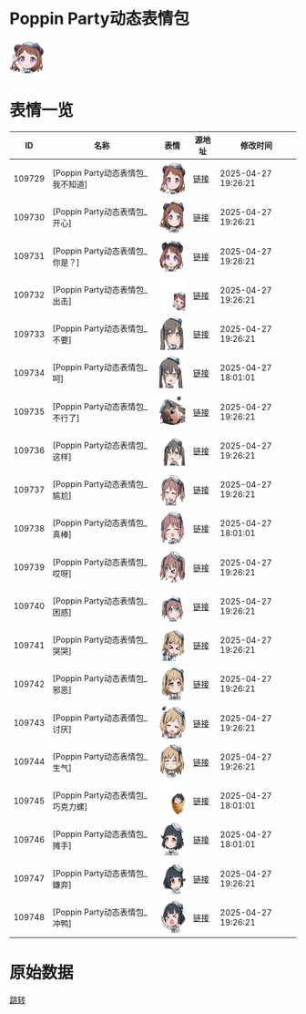 # Poppin Party动态表情包

<img src="./cover.png" height="60" alt="cover" />

# 表情一览

|ID|名称|表情|源地址|修改时间|
|----|----|----|----|----|
|109729|[Poppin Party动态表情包_我不知道]|<img src="./pic/109729_%5BPoppin Party动态表情包_我不知道%5D.gif" height="60" alt="我不知道"/>|[链接](https://i0.hdslb.com/bfs/garb/6c242ff4b9c07b756bcf453cdfd11cf9dbaf2e86.gif)|2025-04-27 19:26:21|
|109730|[Poppin Party动态表情包_开心]|<img src="./pic/109730_%5BPoppin Party动态表情包_开心%5D.gif" height="60" alt="开心"/>|[链接](https://i0.hdslb.com/bfs/garb/8c09fce17167b2be38517052cf09f2bffa0d5bac.gif)|2025-04-27 19:26:21|
|109731|[Poppin Party动态表情包_你是？]|<img src="./pic/109731_%5BPoppin Party动态表情包_你是？%5D.gif" height="60" alt="你是？"/>|[链接](https://i0.hdslb.com/bfs/garb/e232c35ba9edcfcd8d742f16502260251fd69141.gif)|2025-04-27 19:26:21|
|109732|[Poppin Party动态表情包_出击]|<img src="./pic/109732_%5BPoppin Party动态表情包_出击%5D.gif" height="60" alt="出击"/>|[链接](https://i0.hdslb.com/bfs/garb/25884e10d83fe8fb6ee81e1eb80c1b54b51d4785.gif)|2025-04-27 19:26:21|
|109733|[Poppin Party动态表情包_不要]|<img src="./pic/109733_%5BPoppin Party动态表情包_不要%5D.gif" height="60" alt="不要"/>|[链接](https://i0.hdslb.com/bfs/garb/aee9a5f3a0b5bb2e87b409fd22abbd3e58d6d8d3.gif)|2025-04-27 19:26:21|
|109734|[Poppin Party动态表情包_呵]|<img src="./pic/109734_%5BPoppin Party动态表情包_呵%5D.gif" height="60" alt="呵"/>|[链接](https://i0.hdslb.com/bfs/garb/695f61123486824183ec464583fa97f02a7221db.gif)|2025-04-27 18:01:01|
|109735|[Poppin Party动态表情包_不行了]|<img src="./pic/109735_%5BPoppin Party动态表情包_不行了%5D.gif" height="60" alt="不行了"/>|[链接](https://i0.hdslb.com/bfs/garb/e0bae4ca6bba2010a79a46b10090cb9e2deb4e36.gif)|2025-04-27 19:26:21|
|109736|[Poppin Party动态表情包_这样]|<img src="./pic/109736_%5BPoppin Party动态表情包_这样%5D.gif" height="60" alt="这样"/>|[链接](https://i0.hdslb.com/bfs/garb/c3c9b4bd106e46a8f542065536d9bdd0d5d1b756.gif)|2025-04-27 19:26:21|
|109737|[Poppin Party动态表情包_尴尬]|<img src="./pic/109737_%5BPoppin Party动态表情包_尴尬%5D.gif" height="60" alt="尴尬"/>|[链接](https://i0.hdslb.com/bfs/garb/cf548bc0720d381fa71c74da1e4eadf5f14d3d62.gif)|2025-04-27 19:26:21|
|109738|[Poppin Party动态表情包_真棒]|<img src="./pic/109738_%5BPoppin Party动态表情包_真棒%5D.gif" height="60" alt="真棒"/>|[链接](https://i0.hdslb.com/bfs/garb/e2ca82432873c73eef9cea887b3fe57138c6a715.gif)|2025-04-27 18:01:01|
|109739|[Poppin Party动态表情包_哎呀]|<img src="./pic/109739_%5BPoppin Party动态表情包_哎呀%5D.gif" height="60" alt="哎呀"/>|[链接](https://i0.hdslb.com/bfs/garb/2db577e2cfa4a4e7e90968e144a7368a1fdbc277.gif)|2025-04-27 19:26:21|
|109740|[Poppin Party动态表情包_困惑]|<img src="./pic/109740_%5BPoppin Party动态表情包_困惑%5D.gif" height="60" alt="困惑"/>|[链接](https://i0.hdslb.com/bfs/garb/491d467fd0ff81f0341d73589f2179e205e9105e.gif)|2025-04-27 19:26:21|
|109741|[Poppin Party动态表情包_哭哭]|<img src="./pic/109741_%5BPoppin Party动态表情包_哭哭%5D.gif" height="60" alt="哭哭"/>|[链接](https://i0.hdslb.com/bfs/garb/8c9aab2cc04a03ca9a7a54be3623cac0af47e4a9.gif)|2025-04-27 19:26:21|
|109742|[Poppin Party动态表情包_邪恶]|<img src="./pic/109742_%5BPoppin Party动态表情包_邪恶%5D.gif" height="60" alt="邪恶"/>|[链接](https://i0.hdslb.com/bfs/garb/c7cf6a51c254b8cd1a06004e07f121b206357fa4.gif)|2025-04-27 19:26:21|
|109743|[Poppin Party动态表情包_讨厌]|<img src="./pic/109743_%5BPoppin Party动态表情包_讨厌%5D.gif" height="60" alt="讨厌"/>|[链接](https://i0.hdslb.com/bfs/garb/6b9a770194b3ec50bdc1f799c52f4e183d86b4c1.gif)|2025-04-27 19:26:21|
|109744|[Poppin Party动态表情包_生气]|<img src="./pic/109744_%5BPoppin Party动态表情包_生气%5D.gif" height="60" alt="生气"/>|[链接](https://i0.hdslb.com/bfs/garb/b5c6621199aa3206bf6b180f713a8fe3217b6141.gif)|2025-04-27 19:26:21|
|109745|[Poppin Party动态表情包_巧克力螺]|<img src="./pic/109745_%5BPoppin Party动态表情包_巧克力螺%5D.gif" height="60" alt="巧克力螺"/>|[链接](https://i0.hdslb.com/bfs/garb/884091e2f23bff10b927e65cac5978c2298f2b98.gif)|2025-04-27 18:01:01|
|109746|[Poppin Party动态表情包_摊手]|<img src="./pic/109746_%5BPoppin Party动态表情包_摊手%5D.gif" height="60" alt="摊手"/>|[链接](https://i0.hdslb.com/bfs/garb/5b56804f826b761fbc2ab333b40658b7d68dc97f.gif)|2025-04-27 18:01:01|
|109747|[Poppin Party动态表情包_嫌弃]|<img src="./pic/109747_%5BPoppin Party动态表情包_嫌弃%5D.gif" height="60" alt="嫌弃"/>|[链接](https://i0.hdslb.com/bfs/garb/fbd730d7dcd4e1d95e9f06c4866dcd3bbba2eb28.gif)|2025-04-27 19:26:21|
|109748|[Poppin Party动态表情包_冲鸭]|<img src="./pic/109748_%5BPoppin Party动态表情包_冲鸭%5D.gif" height="60" alt="冲鸭"/>|[链接](https://i0.hdslb.com/bfs/garb/7c86a4b77d035c97b6e19750a4effb20fbaf6369.gif)|2025-04-27 19:26:21|

# 原始数据

[跳转](./raw.json)

